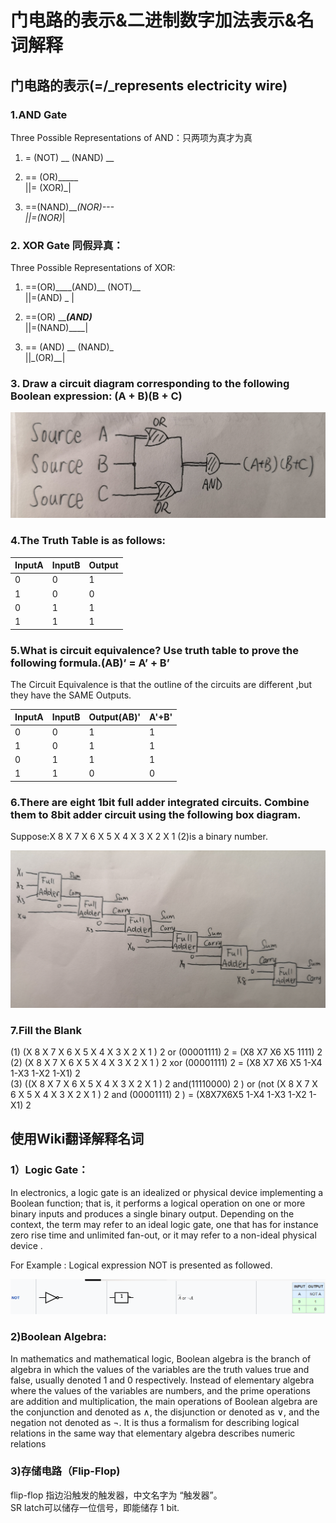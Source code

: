 # 门电路的表示&二进制数字加法表示&名词解释
## 门电路的表示(=/_represents electricity wire)
### 1.AND Gate
Three Possible Representations of AND：只两项为真才为真  
1. = (NOT) __ (NAND) __   

2. ==   (OR)_____  
   ||= (XOR)_|

3. ==(NAND)___(NOR)---  
   ||=(NOR)_|  



### 2. XOR Gate 同假异真： 
Three Possible Representations of XOR:
1. ==(OR)____(AND)__  (NOT)__  
   ||=(AND) _ | 

2. ==(OR) _____(AND)___  
  ||=(NAND)____|   

3. == (AND) __ (NAND)_  
   ||_(OR)__|

### 3. Draw a circuit diagram corresponding to the following Boolean expression: (A + B)(B + C)
![(A+B)(B+C)](images/Circuit3.jpg)

### 4.The Truth Table is as follows:  
  InputA|InputB|Output
  -|-|-
  0|0|1
  1|0|0
  0|1|1
  1|1|1

  ### 5.What is circuit equivalence? Use truth table to prove the following formula.(AB)’ = A’ + B’
  The Circuit Equivalence is that the outline of the circuits are different ,but they have the SAME Outputs.

  InputA|InputB|Output(AB)'|A'+B'
  -|-|-|-
  0|0|1|1
  1|0|1|1
  0|1|1|1
  1|1|0|0  

  ### 6.There are eight 1bit full adder integrated circuits. Combine them to 8bit adder circuit using the following box diagram.
  Suppose:X
8
X
7
X
6
X
5
X
4
X
3
X
2
X
1  (2)is a binary number.

  ![Circuit](images/8bits.jpg)
  ### 7.Fill the Blank
  (1)  (X
8
X
7
X
6
X
5
X
4
X
3
X
2
X
1
)
2
or (00001111)
2
= (X8 X7 X6 X5 1111)
2  
(2)  (X
8
X
7
X
6
X
5
X
4
X
3
X
2
X
1
)
2
xor (00001111)
2
= (X8 X7 X6 X5 1-X4 1-X3 1-X2 1-X1)
2  
(3)  ((X
8
X
7
X
6
X
5
X
4
X
3
X
2
X
1
)
2 
and(11110000)
2 
)
or  (not (X
8
X
7
X
6
X
5
X
4
X
3
X
2
X
1
)
2
and (00001111)
2
)  =  (X8X7X6X5 1-X4 1-X3 1-X2 1-X1)
2


## 使用Wiki翻译解释名词
### 1）Logic Gate：  
In electronics, a logic gate is an idealized or physical device implementing a Boolean function; that is, it performs a logical operation on one or more binary inputs and produces a single binary output. Depending on the context, the term may refer to an ideal logic gate, one that has for instance zero rise time and unlimited fan-out, or it may refer to a non-ideal physical device .    

For Example : Logical expression NOT is presented as followed.

![NOT](images/NOT.png)

### 2)Boolean Algebra:   
In mathematics and mathematical logic, Boolean algebra is the branch of algebra in which the values of the variables are the truth values true and false, usually denoted 1 and 0 respectively. Instead of elementary algebra where the values of the variables are numbers, and the prime operations are addition and multiplication, the main operations of Boolean algebra are the conjunction and denoted as ∧, the disjunction or denoted as ∨, and the negation not denoted as ¬. It is thus a formalism for describing logical relations in the same way that elementary algebra describes numeric relations

### 3)存储电路（Flip-Flop)
flip-flop 指边沿触发的触发器，中文名字为 “触发器”。  
 SR latch可以储存一位信号，即能储存 1 bit.



  
